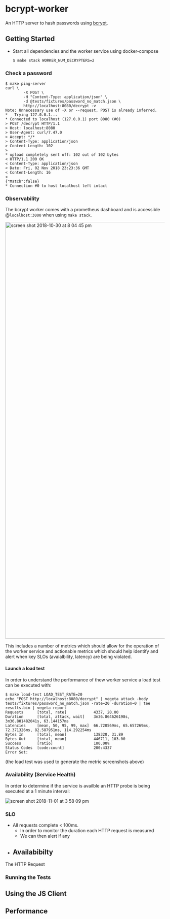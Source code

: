 # bcrypt-worker

An HTTP server to hash passwords using [bcrypt](https://en.wikipedia.org/wiki/Bcrypt). 

## Getting Started

- Start all dependencies and the worker service using docker-compose
  ```
  $ make stack WORKER_NUM_DECRYPTERS=2
  ```

### Check a password
```
$ make ping-server
curl \
        -X POST \
        -H "Content-Type: application/json" \
        -d @tests/fixtures/password_no_match.json \
        http://localhost:8080/decrypt -v
Note: Unnecessary use of -X or --request, POST is already inferred.
*   Trying 127.0.0.1...
* Connected to localhost (127.0.0.1) port 8080 (#0)
> POST /decrypt HTTP/1.1
> Host: localhost:8080
> User-Agent: curl/7.47.0
> Accept: */*
> Content-Type: application/json
> Content-Length: 102
>
* upload completely sent off: 102 out of 102 bytes
< HTTP/1.1 200 OK
< Content-Type: application/json
< Date: Fri, 02 Nov 2018 23:23:36 GMT
< Content-Length: 16
<
{"Match":false}
* Connection #0 to host localhost left intact
```

### Observability
The bcrypt worker comes with a prometheus dashboard and is accessible @`localhost:3000` when using `make stack`.

<img width="1313" alt="screen shot 2018-10-30 at 8 04 45 pm" src="https://user-images.githubusercontent.com/321963/47945296-5fb78e00-ded7-11e8-9006-cd7675ef3d24.png">

This includes a number of metrics which should allow for the operation of the worker service and actionable metrics which should help identify and alert when key SLOs (avaialbility, latency) are being violated.

#### Launch a load test
In order to understand the performance of thew worker service a load test can be executed with:

```
$ make load-test LOAD_TEST_RATE=20
echo "POST http://localhost:8080/decrypt" | vegeta attack -body tests/fixtures/password_no_match.json -rate=20 -duration=0 | tee results.bin | vegeta report
Requests      [total, rate]            4337, 20.00
Duration      [total, attack, wait]    3m36.864626198s, 3m36.801482041s, 63.144157ms
Latencies     [mean, 50, 95, 99, max]  66.720569ms, 65.657269ms, 72.371326ms, 82.587951ms, 114.292254ms
Bytes In      [total, mean]            138320, 31.89
Bytes Out     [total, mean]            446711, 103.00
Success       [ratio]                  100.00%
Status Codes  [code:count]             200:4337
Error Set:
```
(the load test was used to generate the metric screenshots above)

### Availability (Service Health)
In order to determine if the service is availble an HTTP probe is being executed at a 1 minute interval:

![screen shot 2018-11-01 at 3 58 09 pm](https://user-images.githubusercontent.com/321963/47885866-88735100-de0d-11e8-9e93-1f15df135179.png)


### SLO 
- All requests complete < 100ms.
  - In order to monitor the duration each HTTP request is measured 
  - We can then alert if any 
- Availabibilty
   - 
The HTTP Request 


### Running the Tests


## Using the JS Client


## Performance

